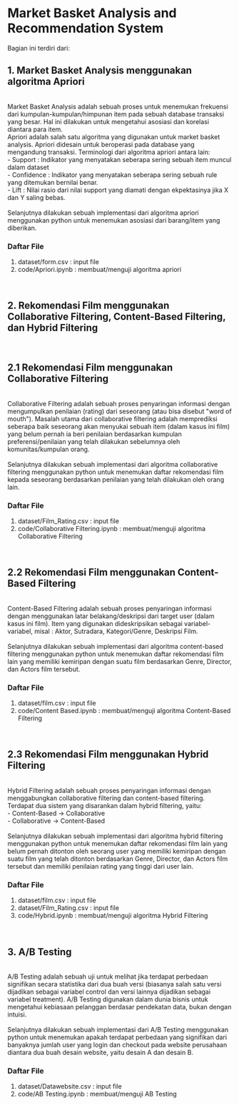 # Market Basket Analysis and Recommendation System

Bagian ini terdiri dari:
<br>

## 1. Market Basket Analysis menggunakan algoritma Apriori
<br>
Market Basket Analysis adalah sebuah proses untuk menemukan frekuensi dari kumpulan-kumpulan/himpunan item pada sebuah database transaksi yang besar. Hal ini dilakukan untuk mengetahui asosiasi dan korelasi diantara para item.
<br>
Apriori adalah salah satu algoritma yang digunakan untuk market basket analysis. Apriori didesain untuk beroperasi pada database yang mengandung transaksi. Terminologi dari algoritma apriori antara lain: 
<br>
 - Support : Indikator yang menyatakan seberapa sering sebuah item muncul dalam dataset
<br> 
 - Confidence : Indikator yang menyatakan seberapa sering sebuah rule yang ditemukan bernilai benar.
<br> 
 - Lift : Nilai rasio dari nilai support yang diamati dengan ekpektasinya jika X dan Y saling bebas.
<br>
<br>
Selanjutnya dilakukan sebuah implementasi dari algoritma apriori menggunakan python untuk menemukan asosiasi dari barang/item yang diberikan.
<br>

### Daftar File
1. dataset/form.csv : input file
2. code/Apriori.ipynb : membuat/menguji algoritma apriori
<br>

## 2. Rekomendasi Film menggunakan Collaborative Filtering, Content-Based Filtering, dan Hybrid Filtering
<br>

## 2.1 Rekomendasi Film menggunakan Collaborative Filtering
<br>
Collaborative Filtering adalah sebuah proses penyaringan informasi dengan mengumpulkan penilaian (rating) dari seseorang (atau bisa disebut "word of mouth"). Masalah utama dari collaborative filtering adalah memprediksi seberapa baik seseorang akan menyukai sebuah item (dalam kasus ini film) yang belum pernah ia beri penilaian berdasarkan kumpulan preferensi/penilaian yang telah dilakukan sebelumnya oleh komunitas/kumpulan orang.
<br>
<br>
Selanjutnya dilakukan sebuah implementasi dari algoritma collaborative filtering menggunakan python untuk menemukan daftar rekomendasi film kepada seseorang berdasarkan penilaian yang telah dilakukan oleh orang lain.
<br>

### Daftar File
1. dataset/Film_Rating.csv : input file
2. code/Collaborative Filtering.ipynb : membuat/menguji algoritma Collaborative Filtering
<br>

## 2.2 Rekomendasi Film menggunakan Content-Based Filtering
<br>
Content-Based Filtering adalah sebuah proses penyaringan informasi dengan menggunakan latar belakang/deskripsi dari target user (dalam kasus ini film). Item yang digunakan dideskripsikan sebagai variabel-variabel, misal : Aktor, Sutradara, Kategori/Genre, Deskripsi Film.
<br>
<br>
Selanjutnya dilakukan sebuah implementasi dari algoritma content-based filtering menggunakan python untuk menemukan daftar rekomendasi film lain yang memiliki kemiripan dengan suatu film berdasarkan Genre, Director, dan Actors film tersebut.
<br>

### Daftar File
1. dataset/film.csv : input file
2. code/Content Based.ipynb : membuat/menguji algoritma Content-Based Filtering
<br>

## 2.3 Rekomendasi Film menggunakan Hybrid Filtering
<br>
Hybrid Filtering adalah sebuah proses penyaringan informasi dengan menggabungkan collaborative filtering dan content-based filtering.
Terdapat dua sistem yang disarankan dalam hybrid filtering, yaitu:
<br>
- Content-Based -> Collaborative
<br>
- Collaborative -> Content-Based
<br>
<br>
Selanjutnya dilakukan sebuah implementasi dari algoritma hybrid filtering menggunakan python untuk menemukan daftar rekomendasi film lain yang belum pernah ditonton oleh seorang user yang memiliki kemiripan dengan suatu film yang telah ditonton berdasarkan Genre, Director, dan Actors film tersebut dan memiliki penilaian rating yang tinggi dari user lain.
<br>

### Daftar File
1. dataset/film.csv : input file
2. dataset/Film_Rating.csv : input file
3. code/Hybrid.ipynb : membuat/menguji algoritma Hybrid Filtering
<br>

## 3. A/B Testing
<br>
A/B Testing adalah sebuah uji untuk melihat jika terdapat perbedaan signifikan secara statistika dari dua buah versi (biasanya salah satu versi dijadikan sebagai variabel control dan versi lainnya dijadikan sebagai variabel treatment). A/B Testing digunakan dalam dunia bisnis untuk mengetahui kebiasaan pelanggan berdasar pendekatan data, bukan dengan intuisi.
<br>
<br>
Selanjutnya dilakukan sebuah implementasi dari A/B Testing menggunakan python untuk menemukan apakah terdapat perbedaan yang signifikan dari banyaknya jumlah user yang login dan checkout pada website perusahaan diantara dua buah desain website, yaitu desain A dan desain B.
<br>


### Daftar File
1. dataset/Datawebsite.csv : input file
2. code/AB Testing.ipynb : membuat/menguji AB Testing
<br>
